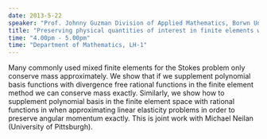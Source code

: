 ```yaml
---
date: 2013-5-22
speaker: "Prof. Johnny Guzman Division of Applied Mathematics, Borwn University, Providence."
title: "Preserving physical quantities of interest in finite elements with rational bubbles"
time: "4.00pm - 5.00pm" 
time: "Department of Mathematics, LH-1"
---
```

Many commonly used mixed finite elements for the Stokes problem
only conserve mass approximately. We show that if we supplement polynomial
basis functions with divergence free rational functions in the finite
element method we can conserve mass exactly. Similarly, we show how to
supplement polynomial basis in the finite element space with rational
functions in  when approximating linear elasticity problems in order to
preserve angular momentum exactly. This is joint work with Michael Neilan
(University of Pittsburgh).
